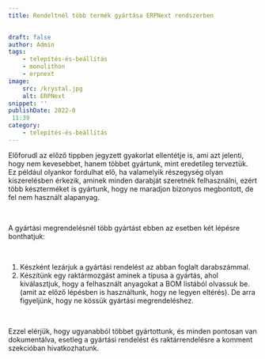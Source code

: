 ```yaml
---
title: Rendeltnél több termék gyártása ERPNext rendszerben

			
draft: false
author: Admin
tags:
    - telepítés-és-beállítás
    - monolithon
    - erpnext
image:
    src: /krystal.jpg
    alt: ERPNext
snippet: ''
publishDate: 2022-0
 11:39
category:
    - telepítés-és-beállítás
---
```


<div class="ql-editor read-mode"><p>Előforudl az előző tippben jegyzett gyakorlat ellentétje is, ami azt jelenti, hogy nem kevesebbet, hanem többet gyártunk, mint eredetileg terveztük. Ez például olyankor fordulhat elő, ha valamelyik részegység olyan kiszerelésben érkezik, aminek minden darabját szeretnék felhasználni, ezért több készterméket is gyártunk, hogy ne maradjon bizonyos megbontott, de fel nem használt alapanyag. </p><p><br></p><p>A gyártási megrendelésnél több gyártást ebben az esetben két lépésre bonthatjuk: </p><p><br></p><ol><li data-list="ordered"><span class="ql-ui" contenteditable="false"></span>Készként lezárjuk a gyártási rendelést az abban foglalt darabszámmal. </li><li data-list="ordered"><span class="ql-ui" contenteditable="false"></span>Készítünk egy raktármozgást aminek a típusa a gyártás, ahol kiválasztjuk, hogy a felhasznált anyagokat a BOM listából olvassuk be. (amit az előző lépésben is használtunk, hogy ne legyen eltérés). De arra figyeljünk, hogy ne kössük gyártási megrendeléshez. </li></ol><p><br></p><p>Ezzel elérjük, hogy ugyanabból többet gyártottunk, és minden pontosan van dokumentálva, esetleg a gyártási rendelést és raktárrendelésre a komment szekcióban hivatkozhatunk. </p></div>

